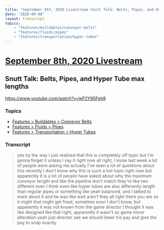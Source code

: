 ```yaml
---
title: "September 8th, 2020 Livestream Snutt Talk: Belts, Pipes, and Hyper Tube max lengths"
date: "2020-09-08"
layout: transcript
topics:
    - "features/buildables/conveyor-belts"
    - "features/fluids/pipes"
    - "features/transportation/hyper-tubes"
---
```

# [September 8th, 2020 Livestream](../2020-09-08.md)
## Snutt Talk: Belts, Pipes, and Hyper Tube max lengths
https://www.youtube.com/watch?v=IeP2Y9SFeh8

### Topics
* [Features > Buildables > Conveyor Belts](../topics/features/buildables/conveyor-belts.md)
* [Features > Fluids > Pipes](../topics/features/fluids/pipes.md)
* [Features > Transportation > Hyper Tubes](../topics/features/transportation/hyper-tubes.md)

### Transcript

> yes by the way I just realized that this is completely off topic but I'm gonna forget it unless I say it right now all right, I know last week a lot of people were asking me actually I've seen a lot of questions about this recently I don't know why this is such a hot topic right now but apparently it is a lot of people have asked about why the maximum conveyor length and like the pipeline don't match they're like two different even I think even like hyper tubes are also differently length than regular pipes or something like yeah balanced, and I talked to mark about it and he was like wait aren't they all right there you are so it might that might get fixed, sometime soon I don't know, but apparently it was not known from the game director I thought it was like designed like that right, apparently it wasn't so game minor alteration yeah just director see we should lower his pay and give the pay to snap exactly
